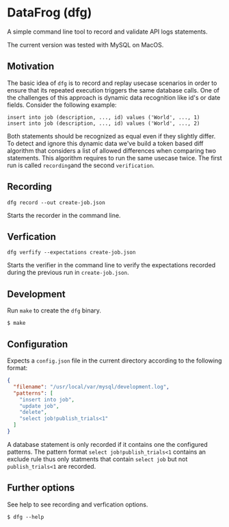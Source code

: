 # DataFrog (dfg)

A simple command line tool to record and validate API logs statements.

The current version was tested with MySQL on MacOS.

## Motivation

The basic idea of `dfg` is to record and replay usecase scenarios in order to
ensure that its repeated execution triggers the same database calls. One of the
challenges of this approach is dynamic data recognition like id's or date
fields. Consider the following example:

```
insert into job (description, ..., id) values ('World', ..., 1)
insert into job (description, ..., id) values ('World', ..., 2)
```

Both statements should be recognized as equal even if they slightly differ. To
detect and ignore this dynamic data we've build a token based diff algorithm
that considers a list of allowed differences when comparing two statements. This
algorithm requires to run the same usecase twice. The first run is called
`recording`and the second `verification`.

## Recording

```
dfg record --out create-job.json
```

Starts the recorder in the command line.  

## Verfication

```
dfg verfify --expectations create-job.json
```

Starts the verifier in the command line to verify the expectations recorded
during the previous run in `create-job.json`. 

## Development

Run `make` to create the `dfg` binary.

```
$ make 
```

## Configuration

Expects a `config.json` file in the current directory according to the following
format:

```json
{
  "filename": "/usr/local/var/mysql/development.log",
  "patterns": [
    "insert into job",
    "update job",
    "delete",
    "select job!publish_trials<1"
  ]
}
```

A database statement is only recorded if it contains one the configured
patterns. The pattern format `select job!publish_trials<1` contains an exclude
rule thus only statments that contain `select job` but not `publish_trials<1`
are recorded.

## Further options

See help to see recording and verfication options.

```
$ dfg --help
```